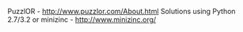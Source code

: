 PuzzlOR - http://www.puzzlor.com/About.html Solutions using Python 2.7/3.2 or minizinc - http://www.minizinc.org/

